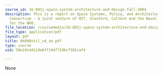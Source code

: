 ```yaml
---
course_id: 16-892j-space-system-architecture-and-design-fall-2004
description: This is a report on Space Systems, Policy, and Architecture Research
  Consortium - A joint venture of MIT, Stanford, Caltech and the Naval War College
  for the NRO.
file_location: /coursemedia/16-892j-space-system-architecture-and-design-fall-2004/58e2414d11de0f7194ff2dbcf301caf4_04998util_v4_sm.pdf
file_type: application/pdf
layout: pdf
title: 04998util_v4_sm.pdf
type: course
uid: 58e2414d11de0f7194ff2dbcf301caf4

---
```

None